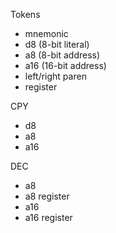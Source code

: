Tokens

* mnemonic
* d8 (8-bit literal)
* a8 (8-bit address)
* a16 (16-bit address)
* left/right paren
* register

CPY

* d8
* a8
* a16

DEC

* a8
* a8 register
* a16
* a16 register